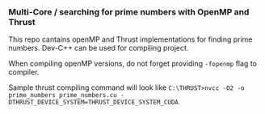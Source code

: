 ### Multi-Core / searching for prime numbers with OpenMP and Thrust

This repo cantains openMP and Thrust implementations for finding prime numbers. Dev-C++ can be used for compiling project. 

When compiling openMP versions, do not forget providing `-fopenmp` flag to compiler.

Sample thrust compiling command will look like `C:\THRUST>nvcc -O2 -o prime_numbers prime_numbers.cu -DTHRUST_DEVICE_SYSTEM=THRUST_DEVICE_SYSTEM_CUDA`
